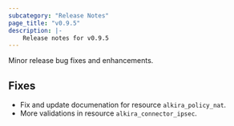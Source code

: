 ```yaml
---
subcategory: "Release Notes"
page_title: "v0.9.5"
description: |-
    Release notes for v0.9.5
---
```


Minor release bug fixes and enhancements.

## Fixes

* Fix and update documenation for resource `alkira_policy_nat`.
* More validations in resource `alkira_connector_ipsec`.
